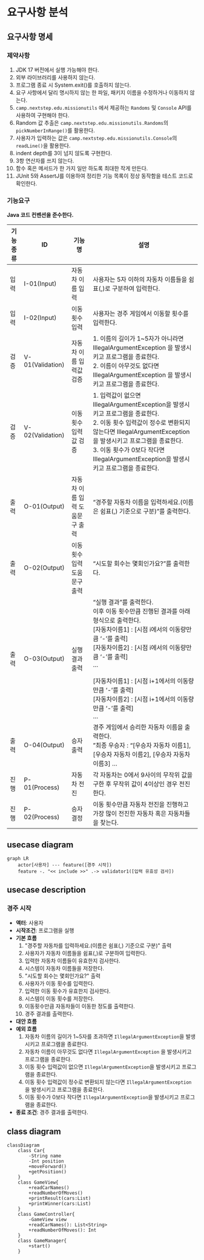 # 요구사항 분석
## 요구사항 명세
### 제약사항

1. JDK 17 버전에서 실행 가능해야 한다.
2. 외부 라이브러리를 사용하지 않는다.
3. 프로그램 종료 시 System.exit()를 호출하지 않는다.
4. 요구 사항에서 달리 명시하지 않는 한 파일, 패키지 이름을 수정하거나 이동하지 않는다.
5. `camp.nextstep.edu.missionutils` 에서 제공하는 `Randoms` 및 `Console` API를 사용하여 구현해야 한다.
  1. Random 값 추출은 `camp.nextstep.edu.missionutils.Randoms`의 `pickNumberInRange()`를 활용한다.
  2. 사용자가 입력하는 값은 `camp.nextstep.edu.missionutils.Console`의 `readLine()`을 활용한다.
6. indent depth를 3이 넘지 않도록 구현한다.
7. 3항 연산자를 쓰지 않는다.
8. 함수 혹은 메서드가 한 가지 일만 하도록 최대한 작게 만든다.
9. JUnit 5와 AssertJ를 이용하여 정리한 기능 목록이 정상 동작함을 테스트 코드로 확인한다.
### 기능요구

**Java 코드 컨벤션을 준수한다.**

| 기능종류 | ID               | 기능명               | 설명                                                                                                                                                                                                                                       |
|------|------------------|-------------------|------------------------------------------------------------------------------------------------------------------------------------------------------------------------------------------------------------------------------------------|
| 입력   | I-01(Input)      | 자동차 이름 입력         | 사용자는 5자 이하의 자동차 이름들을 쉼표(,)로 구분하여 입력한다.                                                                                                                                                                                                   |
| 입력   | I-02(Input)      | 이동 횟수 입력          | 사용자는 경주 게임에서 이동할 횟수를 입력한다.                                                                                                                                                                                                               |
| 검증   | V-01(Validation) | 자동차 이름 입력값 검증     | 1. 이름의 길이가 1~5자가 아니라면 IllegalArgumentException 을 발생시키고 프로그램을 종료한다. <br> 2. 이름이 아무것도 없다면 IllegalArgumentException 을 발생시키고 프로그램을 종료한다.                                                                                                     |
| 검증   | V-02(Validation) | 이동 횟수 입력값 검증      | 1. 입력값이 없으면 IllegalArgumentException을 발생시키고 프로그램을 종료한다. <br> 2. 이동 횟수 입력값이 정수로 변환되지 않는다면 IllegalArgumentException 을 발생시키고 프로그램을 종료한다. <br>3. 이동 횟수가 0보다 작다면 IllegalArgumentException을 발생시키고 프로그램을 종료한다.                                  |
| 출력   | O-01(Output)     | 자동차 이름 입력 도움문구 출력 | “경주할 자동차 이름을 입력하세요.(이름은 쉼표(,) 기준으로 구분)”를 출력한다.                                                                                                                                                                                           |
| 출력   | O-02(Output)     | 이동 횟수 입력 도움문구 출력  | “시도할 회수는 몇회인가요?”를 출력한다.                                                                                                                                                                                                                  |
| 출력   | O-03(Output)     | 실행 결과 출력          | “실행 결과”를 출력한다. <br> 이후 이동 횟수만큼 진행된 결과를 아래 형식으로 출력한다. <br> [자동차이름1] : [시점 i에서의 이동량만큼 ‘-’를 출력] <br> [자동차이름2] : [시점 i에서의 이동량만큼 ‘-’를 출력] <br> … <br><br>[자동차이름1] : [시점 i+1에서의 이동량만큼 ‘-’를 출력] <br>[자동차이름2] : [시점 i+1에서의 이동량만큼 ‘-’를 출력] <br> … |
| 출력   | O-04(Output)     | 승자 출력             | 경주 게임에서 승리한 자동차 이름을 출력한다. <br> ”최종 우승자 : “[우승자 자동차 이름1], [우승자 자동차 이름2], [우승자 자동차 이름3] …                                                                                                                                                  |
| 진행   | P-01(Process)    | 자동차 전진            | 각 자동차는 0에서 9사이의 무작위 값을 구한 후 무작위 값이 4이상인 경우 전진한다.                                                                                                                                                                                         |
| 진행   | P-02(Process)    | 승자 결정             | 이동 횟수만큼 자동차 전진을 진행하고 가장 많이 전진한 자동차 혹은 자동차들을 찾는다.                                                                                                                                                                                         |

## usecase diagram
```mermaid
graph LR
    actor[사용자] --- feature([경주 시작])
    feature -. "<< include >>" .-> validator1([입력 유효성 검사])
```
## usecase description
### 경주 시작
- **액터**: 사용자
- **시작조건**: 프로그램을 실행
- **기본 흐름**
    1. "경주할 자동차를 입력하세요.(이름은 쉼표(,) 기준으로 구분)" 출력
    2. 사용자가 자동차 이름들을 쉼표(,)로 구분하여 입력한다.
    3. 입력한 자동차 이름들이 유효한지 검사한다.
    4. 시스템이 자동차 이름들을 저장한다.
    5. "시도할 회수는 몇회인가요?" 출력
    6. 사용자가 이동 횟수를 입력한다.
    7. 입력한 이동 횟수가 유효한지 검사한다.
    8. 시스템이 이동 횟수를 저장한다.
    9. 이동횟수만큼 자동차들이 이동한 정도를 출력한다.
    10. 경주 결과를 출력한다.
- **대안 흐름**
- **예외 흐름**
    1. 자동차 이름의 길이가 1~5자를 초과하면 `IllegalArgumentException`을 발생시키고 프로그램을 종료한다.
    2. 자동차 이름이 아무것도 없다면 `IllegalArgumentException` 을 발생시키고 프로그램을 종료한다.
    3. 이동 횟수 입력값이 없으면 `IllegalArgumentException`을 발생시키고 프로그램을 종료한다.
    4. 이동 횟수 입력값이 정수로 변환되지 않는다면 `IllegalArgumentException` 을 발생시키고 프로그램을 종료한다.
    5. 이동 횟수가 0보다 작다면 `IllegalArgumentException`을 발생시키고 프로그램을 종료한다. 
- **종료 조건**: 경주 결과를 출력한다.

## class diagram
```mermaid
classDiagram
    class Car{
        -String name
        -Int position
        +moveForward()
        +getPosition()
    }
    class GameView{
        +readCarNames()
        +readNumberOfMoves()
        +printResult(cars:List)
        +printWinner(cars:List)
    }
    class GameController{
        -GameView view
        +readCarNames(): List<String>
        +readNumberOfMoves(): Int
    }
    class GameManager{
        +start()
    }
```

